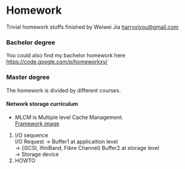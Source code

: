 # Homework


Trivial homework stuffs finished by Weiwei Jia <harryxiyou@gmail.com>

### Bachelor degree
You could also find my bachelor homework here
https://code.google.com/p/homeworkxy/

### Master degree
The homework is divided by different courses.

#### Network storage curriculum
* MLCM is Multiple level Cache Management. <br>
[Framework image](https://github.com/HarryWei/homework/blob/master/images/MLCM.jpg) <br>
 1. I/O sequence <br>
 I/O Request -> Buffer1 at applicaition level <br>
 -> (iSCSI, IfiniBand, Fibre Channel) Buffer2 at storage level <br>
 -> Storage device <br>
 2. HOWTO

